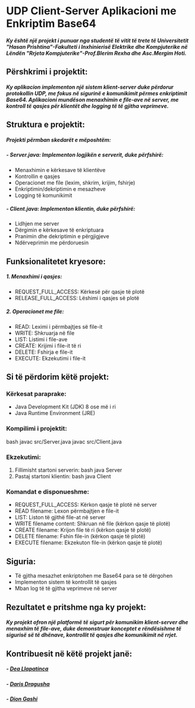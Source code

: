 # UDP Client-Server Aplikacioni me Enkriptim Base64
##### Ky është një projekt i punuar nga studentë të vitit të trete të Universitetit "Hasan Prishtina"-Fakulteti i Inxhinierisë Elektrike dhe Kompjuterike në Lëndën "Rrjeta Kompjuterike"-Prof.Blerim Rexha dhe Asc.Mergim Hoti.

## Përshkrimi i projektit:
##### Ky aplikacion implementon një sistem klient-server duke përdorur protokollin UDP, me fokus në sigurinë e komunikimit përmes enkriptimit Base64. Aplikacioni mundëson menaxhimin e file-ave në server, me kontroll të qasjes për klientët dhe logging të të gjitha veprimeve.

## Struktura e projektit:
##### Projekti përmban skedarët e mëposhtëm:

##### - Server.java: Implementon logjikën e serverit, duke përfshirë:
  - Menaxhimin e kërkesave të klientëve
  - Kontrollin e qasjes
  - Operacionet me file (lexim, shkrim, krijim, fshirje)
  - Enkriptimin/dekriptimin e mesazheve
  - Logging të komunikimit

##### - Client.java: Implementon klientin, duke përfshirë:
  - Lidhjen me server
  - Dërgimin e kërkesave të enkriptuara
  - Pranimin dhe dekriptimin e përgjigjeve
  - Ndërveprimin me përdoruesin

## Funksionalitetet kryesore:
##### 1. Menaxhimi i qasjes:
- REQUEST_FULL_ACCESS: Kërkesë për qasje të plotë
- RELEASE_FULL_ACCESS: Lëshimi i qasjes së plotë

##### 2. Operacionet me file:
- READ: Leximi i përmbajtjes së file-it
- WRITE: Shkruarja në file
- LIST: Listimi i file-ave
- CREATE: Krijimi i file-it të ri
- DELETE: Fshirja e file-it
- EXECUTE: Ekzekutimi i file-it

## Si të përdorim këtë projekt:

### Kërkesat paraprake:
- Java Development Kit (JDK) 8 ose më i ri
- Java Runtime Environment (JRE)

### Kompilimi i projektit:
bash
javac src/Server.java
javac src/Client.java

### Ekzekutimi:
1. Fillimisht startoni serverin:
bash
java Server <IP> <Port>
2. Pastaj startoni klientin:
bash
java Client <Server IP> <Server Port>

### Komandat e disponueshme:
- REQUEST_FULL_ACCESS: Kërkon qasje të plotë në server
- READ filename: Lexon përmbajtjen e file-it
- LIST: Liston të gjithë file-at në server
- WRITE filename content: Shkruan në file (kërkon qasje të plotë)
- CREATE filename: Krijon file të ri (kërkon qasje të plotë)
- DELETE filename: Fshin file-in (kërkon qasje të plotë)
- EXECUTE filename: Ekzekuton file-in (kërkon qasje të plotë)

## Siguria:
- Të gjitha mesazhet enkriptohen me Base64 para se të dërgohen
- Implementon sistem të kontrollit të qasjes
- Mban log të të gjitha veprimeve në server

## Rezultatet e pritshme nga ky projekt:
##### Ky projekt ofron një platformë të sigurt për komunikim klient-server dhe menaxhim të file-ave, duke demonstruar konceptet e rëndësishme të sigurisë së të dhënave, kontrollit të qasjes dhe komunikimit në rrjet.

## Kontribuesit në këtë projekt janë:
##### - [Dea Llapatinca](https://github.com/username)
##### - [Daris Dragusha](https://github.com/darisdr)
##### - [Dion Gashi](https://github.com/username3)